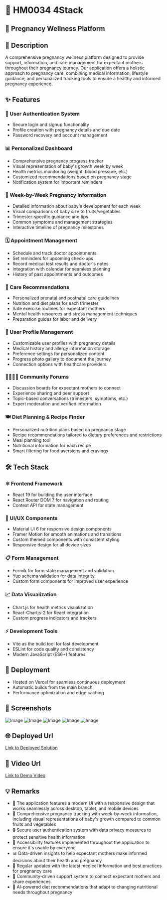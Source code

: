 
# 🚀 HM0034 4Stack

## 🤰 Pregnancy Wellness Platform

## 📝 Description
A comprehensive pregnancy wellness platform designed to provide support, information, and care management for expectant mothers throughout their pregnancy journey. Our application offers a holistic approach to pregnancy care, combining medical information, lifestyle guidance, and personalized tracking tools to ensure a healthy and informed pregnancy experience.

## ✨ Features

### 🔐 User Authentication System
- Secure login and signup functionality
- Profile creation with pregnancy details and due date
- Password recovery and account management

### 📊 Personalized Dashboard
- Comprehensive pregnancy progress tracker
- Visual representation of baby's growth week by week
- Health metrics monitoring (weight, blood pressure, etc.)
- Customized recommendations based on pregnancy stage
- Notification system for important reminders

### 📅 Week-by-Week Pregnancy Information
- Detailed information about baby's development for each week
- Visual comparisons of baby size to fruits/vegetables
- Trimester-specific guidance and tips
- Common symptoms and management strategies
- Interactive timeline of pregnancy milestones

### 🗓️ Appointment Management
- Schedule and track doctor appointments
- Set reminders for upcoming check-ups
- Record medical test results and doctor's notes
- Integration with calendar for seamless planning
- History of past appointments and outcomes

### 💖 Care Recommendations
- Personalized prenatal and postnatal care guidelines
- Nutrition and diet plans for each trimester
- Safe exercise routines for expectant mothers
- Mental health resources and stress management techniques
- Preparation guides for labor and delivery

### 👤 User Profile Management
- Customizable user profiles with pregnancy details
- Medical history and allergy information storage
- Preference settings for personalized content
- Progress photo gallery to document the journey
- Connection options with healthcare providers

### 👨‍👩‍👧‍👦 Community Forums
- Discussion boards for expectant mothers to connect
- Experience sharing and peer support
- Topic-based conversations (trimesters, symptoms, etc.)
- Expert moderation and verified information

### 🍽️ Diet Planning & Recipe Finder
- Personalized nutrition plans based on pregnancy stage
- Recipe recommendations tailored to dietary preferences and restrictions
- Meal planning tool
- Nutritional information for each recipe
- Smart filtering for food aversions and cravings

## 🛠️ Tech Stack

### ⚛️ Frontend Framework
- React 19 for building the user interface
- React Router DOM 7 for navigation and routing
- Context API for state management

### 🎨 UI/UX Components
- Material UI 6 for responsive design components
- Framer Motion for smooth animations and transitions
- Custom themed components with consistent styling
- Responsive design for all device sizes

### 📋 Form Management
- Formik for form state management and validation
- Yup schema validation for data integrity
- Custom form components for improved user experience

### 📈 Data Visualization
- Chart.js for health metrics visualization
- React-Chartjs-2 for React integration
- Custom progress indicators and trackers

### ⚡ Development Tools
- Vite as the build tool for fast development
- ESLint for code quality and consistency
- Modern JavaScript (ES6+) features

## 🚀 Deployment
- Hosted on Vercel for seamless continuous deployment
- Automatic builds from the main branch
- Performance optimization and edge caching

## 📸 Screenshots
![Image](https://github.com/user-attachments/assets/420a8e7d-3342-46f2-9947-c0b94c21d4db)
![Image](https://github.com/user-attachments/assets/c9b8c6b7-be50-4e5b-9086-2fc8f8d2f172)
![Image](https://github.com/user-attachments/assets/f5c73d55-0100-4a84-9054-ed822b86c39e)
![Image](https://github.com/user-attachments/assets/44b6b41c-cc1a-4382-9720-79c73988cd4d)
![Image](https://github.com/user-attachments/assets/6fcf529a-d0ee-43de-96d4-cece9143f695)

## 🌐 Deployed Url
[Link to Deployed Solution](gfgpccoe.in)

## 🎥 Video Url
[Link to Demo Video](video_url)

## 💡 Remarks
- 🎯 The application features a modern UI with a responsive design that works seamlessly across desktop, tablet, and mobile devices
- 📱 Comprehensive pregnancy tracking with week-by-week information, including visual representations of baby's growth compared to common fruits and vegetables
- 🔒 Secure user authentication system with data privacy measures to protect sensitive health information
- 🌈 Accessibility features implemented throughout the application to ensure it's usable by everyone
- 📊 Data-driven insights to help expectant mothers make informed decisions about their health and pregnancy
- 🔄 Regular updates with the latest medical information and best practices for pregnancy care
- 🤝 Community-driven support system to connect expectant mothers and share experiences
- 🥗 AI-powered diet recommendations that adapt to changing nutritional needs throughout pregnancy
